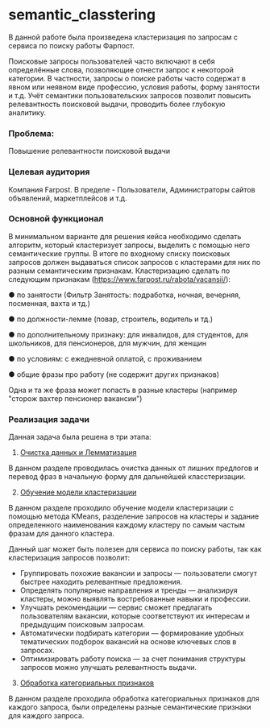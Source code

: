 # semantic_classtering

В данной работе была произведена кластеризация по запросам с сервиса по поиску работы Фарпост. 

Поисковые запросы пользователей часто включают в себя определённые слова, позволяющие отнести запрос к некоторой категории. В частности, запросы о поиске работы часто содержат в явном или неявном виде профессию, условия работы, форму занятости и т.д. Учёт семантики пользовательских запросов позволит повысить релевантность поисковой выдачи, проводить более глубокую аналитику.

### Проблема:
Повышение релевантности поисковой выдачи

### Целевая аудитория
Компания Farpost. В пределе - Пользователи, Администраторы сайтов объявлений, маркетплейсов и т.д.

### Основной функционал
В минимальном варианте для решения кейса необходимо сделать алгоритм, который кластеризует запросы, выделить с помощью него семантические группы. В итоге по входному списку поисковых запросов должен выдаваться список запросов с кластерами для них по разным семантическим признакам.
Кластеризацию сделать по следующим признакам (https://www.farpost.ru/rabota/vacansii/):

●       по занятости (Фильтр Занятость: подработка, ночная, вечерняя, посменная, вахта и тд.)

●       по должности-лемме (повар, строитель, водитель и тд.)

●       по дополнительному признаку: для инвалидов, для студентов, для школьников, для пенсионеров, для мужчин, для женщин

●       по условиям: с ежедневной оплатой, с проживанием

●       общие фразы про работу (не содержит других признаков)

Одна и та же фраза может попасть в разные кластеры (например "сторож вахтер пенсионер вакансии")

### Реализация задачи
Данная задача была решена в три этапа:

1. [Очистка данных и Лемматизация](Очистка%20данных%20и%20Лемматизация.ipynb/)

В данном разделе проводилась очистка данных от лишних предлогов и перевод фраз в начальную форму для дальнейшей класстеризации.

2. [Обучение модели кластеризации](Обучение%20модели%20кластеризации.ipynb/) 

В данном разделе проходило обучение модели кластеризации с помощью метода KMeans, разделение запросов на кластеры и задание определенного наименования каждому кластеру по самым частым фразам для данного кластера.

Данный шаг может быть полезен для сервиса по поиску работы, так как кластеризация запросов позволит:

- Группировать похожие вакансии и запросы — пользователи смогут быстрее находить релевантные предложения.
- Определять популярные направления и тренды — анализируя кластеры, можно выявлять востребованные навыки и профессии.
- Улучшать рекомендации — сервис сможет предлагать пользователям вакансии, которые соответствуют их интересам и предыдущим поисковым запросам.
- Автоматически подбирать категории — формирование удобных тематических подборок вакансий на основе ключевых слов в запросах.
- Оптимизировать работу поиска — за счет понимания структуры запросов можно улучшать релевантность выдачи.

3. [Обработка категориальных признаков](Обработка%20категориальных%20признаков.ipynb/)

В данном разделе проходила обработка категориальных признаков для каждого запроса, были определены разные семантические признаки для каждого запроса.
